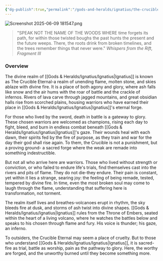 ```yaml
---
{"dg-publish":true,"permalink":"/gods-and-heralds/ignatius/the-crucible-eternal/","updated":"2025-06-10T19:02:19.770+01:00"}
---
```


![Screenshot 2025-06-09 181547.png](/img/user/Admin/Attachments/Screenshot%202025-06-09%20181547.png)

> "SPEAK NOT THE NAME OF THE WOODS WHERE time forgets its path, for within those twisted boughs the past hunts the present and the future weeps. There, the roots drink from broken timelines, and the trees remember things that never were."<cite> Whispers from the Rift, Fragment III </cite>

### Overview
The divine realm of [[Gods & Heralds/Ignatius/Ignatius\|Ignatius]] is known as The Crucible Eternal-a realm of unending flame, molten stone, and skies ablaze with divine fire. It is a place of both agony and glory, where ash falls like snow and the air hums with the roar of battle and the crackle of infernos. Rivers of lava carve through jagged mountains, and great obsidian halls rise from scorched plains, housing warriors who have earned their place in [[Gods & Heralds/Ignatius/Ignatius\|Ignatius]]'s eternal forge.

For those who lived by the sword, death in battle is a gateway to glory. These chosen warriors are welcomed as champions, rising each day to fight, bleed, and burn in endless combat beneath [[Gods & Heralds/Ignatius/Ignatius\|Ignatius]]'s gaze. Their wounds heal with each dawn, their spirits fed by the fire of purpose, as they train and war for the day their god shall rise again. To them, the Crucible is not a punishment, but a proving ground- a sacred forge where the weak are remade into something indestructible.

But not all who arrive here are warriors. Those who lived without strength or conviction, or who failed to endure life's trials, find themselves cast into the rivers and pits of flame. They do not die-they endure. Their pain is constant, yet within it lies a strange, searing joy: the feeling of being remade, tested, tempered by divine fire. In time, even the most broken soul may come to laugh through the flame, understanding that suffering here is transformation, not torment.

The realm itself lives and breathes-volcanoes erupt in rhythm, the sky bleeds fire at dusk, and storms of ash twist into divine shapes. [[Gods & Heralds/Ignatius/Ignatius\|Ignatius]] rules from the Throne of Embers, seated within the heart of a living volcano, where he watches the battles below and speaks to his chosen through flame and fury. His voice is thunder; his gaze, an inferno.

To outsiders, the Crucible Eternal may seem a place of cruelty. But to those who understand [[Gods & Heralds/Ignatius/Ignatius\|Ignatius]], it is sacred- fire as trial, battle as worship, pain as the pathway to glory. Here, the worthy are forged, and the unworthy burned until they become something more.
